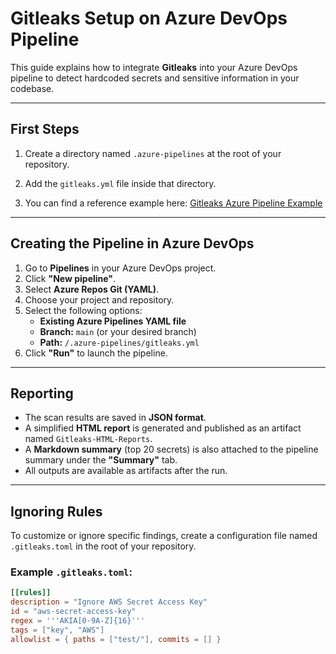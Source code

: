 # Gitleaks Setup on Azure DevOps Pipeline

This guide explains how to integrate **Gitleaks** into your Azure DevOps pipeline to detect hardcoded secrets and sensitive information in your codebase.

---

## First Steps

1. Create a directory named `.azure-pipelines` at the root of your repository.

2. Add the `gitleaks.yml` file inside that directory.

3. You can find a reference example here: [Gitleaks Azure Pipeline Example](https://github.com/Nikawx/Gitleaks-Setup/tree/main)

---

## Creating the Pipeline in Azure DevOps

1. Go to **Pipelines** in your Azure DevOps project.
2. Click **"New pipeline"**.
3. Select **Azure Repos Git (YAML)**.
4. Choose your project and repository.
5. Select the following options:
   - **Existing Azure Pipelines YAML file**
   - **Branch:** `main` (or your desired branch)
   - **Path:** `/.azure-pipelines/gitleaks.yml`
6. Click **"Run"** to launch the pipeline.

---

## Reporting

- The scan results are saved in **JSON format**.
- A simplified **HTML report** is generated and published as an artifact named `Gitleaks-HTML-Reports`.
- A **Markdown summary** (top 20 secrets) is also attached to the pipeline summary under the **"Summary"** tab.
- All outputs are available as artifacts after the run.

---

## Ignoring Rules

To customize or ignore specific findings, create a configuration file named `.gitleaks.toml` in the root of your repository.

### Example `.gitleaks.toml`:

```toml
[[rules]]
description = "Ignore AWS Secret Access Key"
id = "aws-secret-access-key"
regex = '''AKIA[0-9A-Z]{16}'''
tags = ["key", "AWS"]
allowlist = { paths = ["test/"], commits = [] }
